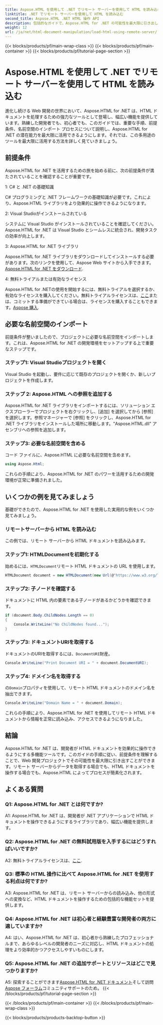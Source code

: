 ```yaml
---
title: Aspose.HTML を使用して .NET でリモート サーバーを使用して HTML を読み込む
linktitle: .NET でリモート サーバーを使用して HTML を読み込む
second_title: Aspose.HTML .NET HTML 操作 API
description: 包括的なガイドで、Aspose.HTML for .NET の可能性を最大限に引き出します。名前空間をインポートする方法、リモート HTML ドキュメントにアクセスする方法などを学習します。
weight: 12
url: /ja/net/html-document-manipulation/load-html-using-remote-server/
---
```


{{< blocks/products/pf/main-wrap-class >}}
{{< blocks/products/pf/main-container >}}
{{< blocks/products/pf/tutorial-page-section >}}

# Aspose.HTML を使用して .NET でリモート サーバーを使用して HTML を読み込む


進化し続ける Web 開発の世界において、Aspose.HTML for .NET は、HTML ドキュメントを処理するための強力なツールとして登場し、幅広い機能を提供しています。熟練した開発者でも、初心者でも、このガイドでは、重要な手順、前提条件、名前空間のインポート プロセスについて説明し、Aspose.HTML for .NET の潜在能力を最大限に活用できるようにします。それでは、この多用途のツールを最大限に活用する方法を詳しく見ていきましょう。

## 前提条件

Aspose.HTML for .NET を活用するための旅を始める前に、次の前提条件が満たされていることを確認することが重要です。

1: C# と .NET の基礎知識

C# プログラミングと .NET フレームワークの基礎知識が必要です。これにより、Aspose.HTML ライブラリをより効果的に操作できるようになります。

2: Visual Studioがインストールされている

システムに Visual Studio がインストールされていることを確認してください。Aspose.HTML for .NET は Visual Studio とシームレスに統合され、開発タスクの効率が向上します。

3: Aspose.HTML for .NET ライブラリ

Aspose.HTML for .NET ライブラリをダウンロードしてインストールする必要があります。次のリンクを使用して、Aspose Web サイトから入手できます。[Aspose.HTML for .NET をダウンロード](https://releases.aspose.com/html/net/).

4: 無料トライアルまたは有効なライセンス

Aspose.HTML for .NETの使用を開始するには、無料トライアルを選択するか、有効なライセンスを購入してください。無料トライアルライセンスは、[ここ](https://releases.aspose.com/)または、コミットする準備ができている場合は、ライセンスを購入することもできます。[Aspose 購入](https://purchase.aspose.com/buy).

## 必要な名前空間のインポート

前提条件が整いましたので、プロジェクトに必要な名前空間をインポートします。これは、Aspose.HTML for .NET の開発環境をセットアップする上で重要なステップです。

### ステップ1: Visual Studioプロジェクトを開く

Visual Studio を起動し、要件に応じて既存のプロジェクトを開くか、新しいプロジェクトを作成します。

### ステップ 2: Aspose.HTML への参照を追加する

Aspose.HTML for .NET ライブラリをインポートするには、ソリューション エクスプローラーでプロジェクトを右クリックし、[追加] を選択してから [参照] を選択します。参照マネージャーで [参照] をクリックし、Aspose.HTML for .NET ライブラリをインストールした場所に移動します。"Aspose.HTML.dll" アセンブリへの参照を追加します。

### ステップ3: 必要な名前空間を含める

コード ファイルに、Aspose.HTML に必要な名前空間を含めます。

```csharp
using Aspose.Html;
```

これらの手順により、Aspose.HTML for .NET のパワーを活用するための開発環境が正常に準備されました。

## いくつかの例を見てみましょう

基礎ができたので、Aspose.HTML for .NET を使用した実用的な例をいくつか見てみましょう。

### リモートサーバーから HTML を読み込む

この例では、リモート サーバーから HTML ドキュメントを読み込みます。

### ステップ1: HTMLDocumentを初期化する

始めるには、`HTMLDocument`リモート HTML ドキュメントの URL を使用します。

```csharp
HTMLDocument document = new HTMLDocument(new Url(@"https://www.w3.org/TR/html5/");
```

### ステップ2: 子ノードを確認する

ドキュメントに HTML 内の要素である子ノードがあるかどうかを確認できます。

```csharp
if (document.Body.ChildNodes.Length == 0)
{
    Console.WriteLine("No ChildNodes found...");
}
```

### ステップ3: ドキュメントURIを取得する

ドキュメントのURIを取得するには、`DocumentURI`財産。

```csharp
Console.WriteLine("Print Document URI = " + document.DocumentURI);
```

### ステップ4: ドメイン名を取得する

の`Domain`プロパティを使用して、リモート HTML ドキュメントのドメイン名を抽出できます。

```csharp
Console.WriteLine("Domain Name = " + document.Domain);
```

これらの手順により、Aspose.HTML for .NET を使用してリモート HTML ドキュメントから情報を正常に読み込み、アクセスできるようになりました。

## 結論

Aspose.HTML for .NET は、開発者が HTML ドキュメントを効果的に操作できるようにする多機能ツールです。このガイドの手順に従い、前提条件を理解することで、Web 開発プロジェクトでその可能性を最大限に引き出すことができます。リモート サーバーからデータを取得する場合でも、HTML ドキュメントを操作する場合でも、Aspose.HTML によってプロセスが簡素化されます。

## よくある質問

### Q1: Aspose.HTML for .NET とは何ですか?

A1: Aspose.HTML for .NET は、開発者が .NET アプリケーションで HTML ドキュメントを操作できるようにするライブラリであり、幅広い機能を提供します。

### Q2: Aspose.HTML for .NET の無料試用版を入手するにはどうすればいいですか?

 A2: 無料トライアルライセンスは、[ここ](https://releases.aspose.com/).

### Q3: 標準の HTML 操作に比べて Aspose.HTML for .NET を使用する利点は何ですか?

A3: Aspose.HTML for .NET は、リモート サーバーからの読み込み、他の形式への変換など、HTML ドキュメントを操作するための包括的な機能セットを提供します。

### Q4: Aspose.HTML for .NET は初心者と経験豊富な開発者の両方に適していますか?

A4: はい、Aspose.HTML for .NET は、初心者から熟練したプロフェッショナルまで、あらゆるレベルの開発者のニーズに対応し、HTML ドキュメントの処理をより効率的かつアクセスしやすいものにします。

### Q5: Aspose.HTML for .NET の追加サポートとリソースはどこで見つかりますか?

 A5: 探索することができます[Aspose.HTML for .NET ドキュメント](https://reference.aspose.com/html/net/)そして訪問[Aspose フォーラム](https://forum.aspose.com/)コミュニティサポートのため。
{{< /blocks/products/pf/tutorial-page-section >}}

{{< /blocks/products/pf/main-container >}}
{{< /blocks/products/pf/main-wrap-class >}}

{{< blocks/products/products-backtop-button >}}
